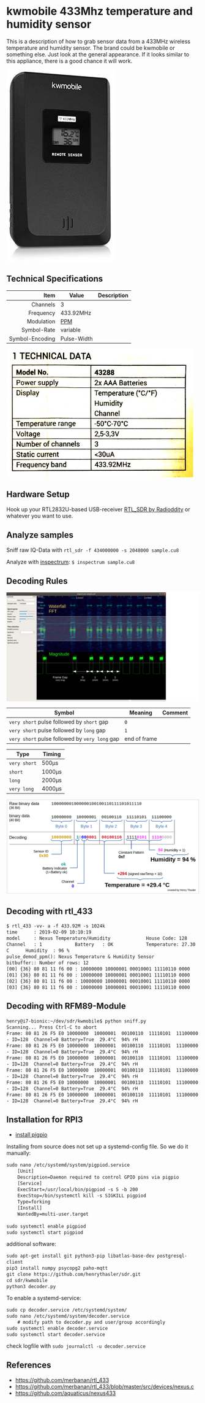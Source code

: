 # kwmobile 433Mhz temperature and humidity sensor

This is a description of how to grab sensor data from a 433MHz wireless temperature and humidity sensor. The brand could be kwmobile or something else. Just look at the general appearance. If it looks similar to this appliance, there is a good chance it will work.

![Sensor](doc/kwmobile_sensor.png)

## Technical Specifications
Item | Value | Description
-------------: | ------------- | :-------------
Channels | 3 |
Frequency  | 433.92MHz | 
Modulation | [PPM](https://en.wikipedia.org/wiki/Pulse-position_modulation) | 
Symbol-Rate | variable |
Symbol-Encoding | Pulse-Width |

![Datasheet](doc/kwmobile_datasheet.jpg)

## Hardware Setup

Hook up your RTL2832U-based USB-receiver [RTL_SDR by Radioddity](https://www.radioddity.com/collections/analog-sdr/products/100khz-1766mhz-0-1mhz-1-7ghz-full-band-100khz-1766mhz-0-1mhz-1-7ghz-full-band) or whatever you want to use.

## Analyze samples

Sniff raw IQ-Data with `rtl_sdr -f 434000000 -s 2048000 sample.cu8`

Analyze with [inspectrum](https://github.com/miek/inspectrum): `$ inspectrum sample.cu8`

## Decoding Rules

![Sample Annotation](doc/bits_raw_annotation.jpg)

Symbol | Meaning | Comment
--- | --- | ---
`very short` pulse followed by `short` gap | `0` | 
`very short` pulse followed by `long` gap | `1` | 
`very short` pulse followed by `very long` gap | end of frame | 

Type | Timing
--- | --- 
`very short` | 500µs
`short` | 1000µs
`long` | 2000µs
`very long` | 4000µs

![Decoding Rules](doc/decoding_rules.png)

## Decoding with rtl_433

```
$ rtl_433 -vv- a -f 433.92M -s 1024k
time      : 2019-02-09 10:10:19
model     : Nexus Temperature/Humidity             House Code: 128
Channel   : 1            Battery   : OK            Temperature: 27.30 C      Humidity  : 96 %
pulse_demod_ppm(): Nexus Temperature & Humidity Sensor 
bitbuffer:: Number of rows: 12 
[00] {36} 80 81 11 f6 00 : 10000000 10000001 00010001 11110110 0000
[01] {36} 80 81 11 f6 00 : 10000000 10000001 00010001 11110110 0000
[02] {36} 80 81 11 f6 00 : 10000000 10000001 00010001 11110110 0000
[03] {36} 80 81 11 f6 00 : 10000000 10000001 00010001 11110110 0000
```

## Decoding with RFM89-Module
```
henry@i7-bionic:~/dev/sdr/kwmobile$ python sniff.py 
Scanning... Press Ctrl-C to abort
Frame: 80 81 26 F5 E0 10000000  10000001  00100110  11110101  11100000  - ID=128  Channel=0 Battery=True  29.4°C  94% rH
Frame: 80 81 26 F5 E0 10000000  10000001  00100110  11110101  11100000  - ID=128  Channel=0 Battery=True  29.4°C  94% rH
Frame: 80 81 26 F5 E0 10000000  10000001  00100110  11110101  11100000  - ID=128  Channel=0 Battery=True  29.4°C  94% rH
Frame: 80 81 26 F5 E0 10000000  10000001  00100110  11110101  11100000  - ID=128  Channel=0 Battery=True  29.4°C  94% rH
Frame: 80 81 26 F5 E0 10000000  10000001  00100110  11110101  11100000  - ID=128  Channel=0 Battery=True  29.4°C  94% rH
Frame: 80 81 26 F5 E0 10000000  10000001  00100110  11110101  11100000  - ID=128  Channel=0 Battery=True  29.4°C  94% rH
```

## Installation for RPI3

- [install pigpio](http://abyz.me.uk/rpi/pigpio/download.html)

Installing from source does not set up a systemd-config file. So we do it manually:
```
sudo nano /etc/systemd/system/pigpiod.service
    [Unit]
    Description=Daemon required to control GPIO pins via pigpio
    [Service]
    ExecStart=/usr/local/bin/pigpiod -s 5 -b 200
    ExecStop=/bin/systemctl kill -s SIGKILL pigpiod
    Type=forking
    [Install]
    WantedBy=multi-user.target

sudo systemctl enable pigpiod
sudo systemctl start pigpiod
```

additional software:
```
sudo apt-get install git python3-pip libatlas-base-dev postgresql-client
pip3 install numpy psycopg2 paho-mqtt
git clone https://github.com/henrythasler/sdr.git
cd sdr/kwmobile
python3 decoder.py
```

To enable a systemd-service:

```
sudo cp decoder.service /etc/systemd/system/
sudo nano /etc/systemd/system/decoder.service
    # modify path to decoder.py and user/group accordingly
sudo systemctl enable decoder.service
sudo systemctl start decoder.service

```

check logfile with `sudo journalctl -u decoder.service`

## References

- https://github.com/merbanan/rtl_433
- https://github.com/merbanan/rtl_433/blob/master/src/devices/nexus.c
- https://github.com/aquaticus/nexus433